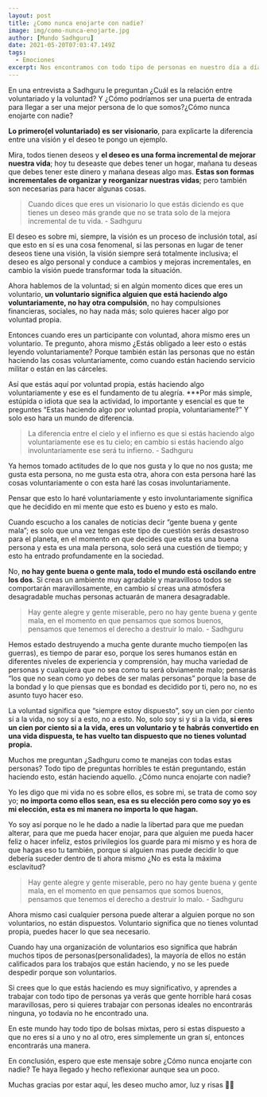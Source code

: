 ```yaml
---
layout: post
title: ¿Como nunca enojarte con nadie?
image: img/como-nunca-enojarte.jpg 
author: [Mundo Sadhguru]
date: 2021-05-20T07:03:47.149Z
tags:
  - Emociones
excerpt: Nos encontramos con todo tipo de personas en nuestro día a día ¿Buenas personas? ¿Malas personas? ¿Cómo lidiar con estas emociones?
---
```

En una entrevista a Sadhguru le preguntan ¿Cuál es la relación entre voluntariado y la voluntad? Y ¿Cómo podríamos ser una puerta de entrada para llegar a ser una mejor persona de lo que somos?¿Cómo nunca enojarte con nadie?

**Lo primero(el voluntariado) es ser visionario**, para explicarte la diferencia entre una visión y el deseo te pongo un ejemplo. 

Mira, todos tienen deseos y **el deseo es una forma incremental de mejorar nuestra vida**; hoy tu deseaste que debes tener un hogar, mañana tu deseas que debes tener este dinero y mañana deseas algo mas. **Estas son formas incrementales de organizar y reorganizar nuestras vidas**; pero también son necesarias para hacer algunas cosas. 

>Cuando dices que eres un visionario lo que estás diciendo es que tienes un deseo más grande que no se trata solo de la mejora incremental de tu vida. - Sadhguru


El deseo es sobre mi, siempre, la visión es un proceso de inclusión total, así que esto en sí es una cosa fenomenal, si las personas en lugar de tener deseos tiene una visión, la visión siempre será totalmente inclusiva; el deseo es algo personal y conduce a cambios y mejoras incrementales, en cambio la visión puede transformar toda la situación.

Ahora hablemos de la voluntad; si en algún momento dices que eres un voluntario, **un voluntario significa alguien que está haciendo algo voluntariamente, no hay otra compulsión**, no hay compulsiones financieras, sociales, no hay nada más; solo quieres hacer algo por voluntad propia.

Entonces cuando eres un participante con voluntad, ahora mismo eres un voluntario. Te pregunto, ahora mismo ¿Estás obligado a leer esto o estás leyendo voluntariamente? Porque también están las personas que no están haciendo las cosas voluntariamente, como cuando están haciendo servicio militar o están en las cárceles.

Así que estás aquí por voluntad propia, estás haciendo algo voluntariamente y ese es el fundamento de tu alegría. ***Por más simple, estúpida o idiota que sea la actividad, lo importante y esencial es que te preguntes “Estas haciendo algo por voluntad propia, voluntariamente?” Y solo eso hara un mundo de diferencia.

> La diferencia entre el cielo y el infierno es que si estás haciendo algo voluntariamente ese es tu cielo; en cambio si estás haciendo algo involuntariamente ese será tu infierno. - Sadhguru

Ya hemos tomado actitudes de lo que nos gusta y lo que no nos gusta; me gusta esta persona, no me gusta esta otra, ahora con esta persona haré las cosas voluntariamente o con esta haré las cosas involuntariamente.

Pensar que esto lo haré voluntariamente y esto involuntariamente significa que he decidido en mi mente que esto es bueno y esto es malo. 

Cuando escucho a los canales de noticias decir “gente buena y gente mala”; es solo que una vez tengas este tipo de cuestión serás desastroso para el planeta, en el momento en que decides que esta es una buena persona y esta es una mala persona, solo será una cuestión de tiempo; y esto ha entrado profundamente en la sociedad.

No, **no hay gente buena o gente mala, todo el mundo está oscilando entre los dos**. Si creas un ambiente muy agradable y maravilloso todos se comportarán maravillosamente, en cambio sí creas una atmósfera desagradable muchas personas actuarán de manera desagradable.

> Hay gente alegre y gente miserable, pero no hay gente buena y gente mala, en el momento en que pensamos que somos buenos, pensamos que tenemos el derecho a destruir lo malo. - Sadhguru

Hemos estado destruyendo a mucha gente durante mucho tiempo(en las guerras), es tiempo de parar eso, porque los seres humanos están en diferentes niveles de experiencia y comprensión, hay mucha variedad de personas y cualquiera que no sea como tu será obviamente malo; pensarás “los que no sean como yo debes de ser malas personas” porque la base de la bondad y lo que piensas que es bondad es decidido por ti, pero no, no es asunto tuyo hacer eso.

La voluntad significa que “siempre estoy dispuesto”,  soy un cien por ciento sí a la vida, no soy sí a esto, no a esto. No, solo soy si y si a la vida, **si eres un cien por ciento si a la vida, eres un voluntario y te habrás convertido en una vida dispuesta, te has vuelto tan dispuesto que no tienes voluntad propia.**

Muchos me preguntan ¿Sadhguru como te manejas con todas estas personas? Todo tipo de preguntas horribles te están preguntando, están haciendo esto, están haciendo aquello. ¿Cómo nunca enojarte con nadie?

Yo les digo que mi vida no es sobre ellos, es sobre mi, se trata de como soy yo; **no importa como ellos sean, esa es su elección pero como soy yo es mi elección, esta es mi manera no importa lo que hagan.**

Yo soy así porque no le he dado a nadie la libertad para que me puedan alterar, para que me pueda hacer enojar, para que alguien me pueda hacer feliz o hacer infeliz, estos privilegios los guarde para mi mismo y es hora de que hagas eso tu también, porque si alguien mas puede decidir lo que debería suceder dentro de ti ahora mismo ¿No es esta la máxima esclavitud?

> Hay gente alegre y gente miserable, pero no hay gente buena y gente mala, en el momento en que pensamos que somos buenos, pensamos que tenemos el derecho a destruir lo malo. - Sadhguru

Ahora mismo casi cualquier persona  puede alterar a alguien porque no son voluntarios, no están dispuestos. Voluntario significa que no tienes voluntad propia, puedes hacer lo que sea necesario. 

Cuando hay una organización de voluntarios eso significa que habrán muchos tipos de personas(personalidades), la mayoría de ellos no están calificados para los trabajos que están haciendo, y no se les puede despedir porque son voluntarios. 

Si crees que lo que estás haciendo es muy significativo, y aprendes a trabajar con todo tipo de personas ya verás que gente horrible hará cosas maravillosas, pero si quieres trabajar con personas ideales no encontrarás ninguna, yo todavía no he encontrado una.

En este mundo hay todo tipo de bolsas mixtas, pero si estas dispuesto a que no eres si a uno y no al otro, eres simplemente un gran sí, entonces encontrarás una manera.

En conclusión, espero que este mensaje sobre ¿Cómo nunca enojarte con nadie? Te haya llegado y hecho reflexionar aunque sea un poco.

Muchas gracias por estar aquí, les deseo mucho amor, luz y risas 🙏🏻
